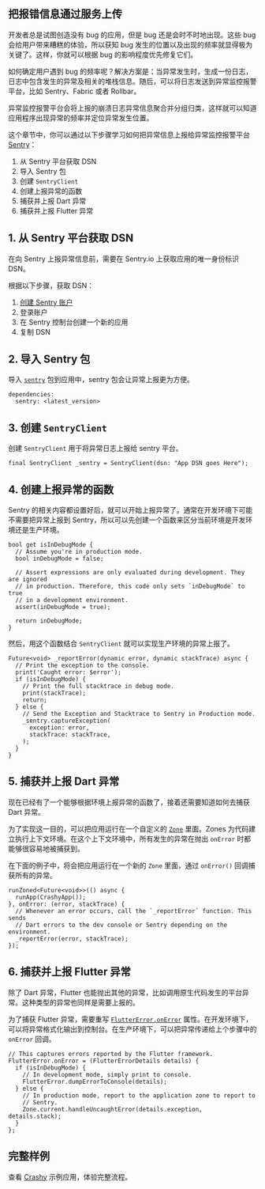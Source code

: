 ## 把报错信息通过服务上传

开发者总是试图创造没有 bug 的应用，但是 bug 还是会时不时地出现。这些 bug 会给用户带来糟糕的体验，所以获知 bug 发生的位置以及出现的频率就显得极为关键了。这样，你就可以根据 bug 的影响程度优先修复它们。

如何确定用户遇到 bug 的频率呢？解决方案是：当异常发生时，生成一份日志，日志中包含发生的异常及相关的堆栈信息。随后，可以将日志发送到异常监控报警平台，比如 Sentry、Fabric 或者 Rollbar。

异常监控报警平台会将上报的崩溃日志异常信息聚合并分组归类，这样就可以知道应用程序出现异常的频率并定位异常发生位置。

这个章节中，你可以通过以下步骤学习如何把异常信息上报给异常监控报警平台 [Sentry](https://sentry.io/welcome/)：

1. 从 Sentry 平台获取 DSN
2. 导入 Sentry 包
3. 创建 `SentryClient`
4. 创建上报异常的函数
5. 捕获并上报 Dart 异常
6. 捕获并上报 Flutter 异常

## 1. 从 Sentry 平台获取 DSN

在向 Sentry 上报异常信息前，需要在 Sentry.io 上获取应用的唯一身份标识 DSN。

根据以下步骤，获取 DSN：

1. [创建 Sentry 账户](https://sentry.io/signup/)
2. 登录账户
3. 在 Sentry 控制台创建一个新的应用
4. 复制 DSN

## 2. 导入 Sentry 包

导入 [`sentry`](https://pub.flutter-io.cn/packages/sentry) 包到应用中，sentry 包会让异常上报更为方便。

```
dependencies:
  sentry: <latest_version>
```

## 3. 创建 `SentryClient`

创建 `SentryClient` 用于将异常日志上报给 sentry 平台。

```
final SentryClient _sentry = SentryClient(dsn: "App DSN goes Here");
```

## 4. 创建上报异常的函数

Sentry 的相关内容都设置好后，就可以开始上报异常了。通常在开发环境下可能不需要把异常上报到 Sentry，所以可以先创建一个函数来区分当前环境是开发环境还是生产环境。

```
bool get isInDebugMode {
  // Assume you're in production mode.
  bool inDebugMode = false;

  // Assert expressions are only evaluated during development. They are ignored
  // in production. Therefore, this code only sets `inDebugMode` to true
  // in a development environment.
  assert(inDebugMode = true);

  return inDebugMode;
}
```

然后，用这个函数结合 `SentryClient` 就可以实现生产环境的异常上报了。

```
Future<void> _reportError(dynamic error, dynamic stackTrace) async {
  // Print the exception to the console.
  print('Caught error: $error');
  if (isInDebugMode) {
    // Print the full stacktrace in debug mode.
    print(stackTrace);
    return;
  } else {
    // Send the Exception and Stacktrace to Sentry in Production mode.
    _sentry.captureException(
      exception: error,
      stackTrace: stackTrace,
    );
  }
}
```

## 5. 捕获并上报 Dart 异常

现在已经有了一个能够根据环境上报异常的函数了，接着还需要知道如何去捕获 Dart 异常。

为了实现这一目的，可以把应用运行在一个自定义的 [`Zone`](https://api.flutter.cn/flutter/dart-async/Zone-class.html) 里面。Zones 为代码建立执行上下文环境。在这个上下文环境中，所有发生的异常在抛出 `onError` 时都能够很容易地被捕获到。

在下面的例子中，将会把应用运行在一个新的 `Zone` 里面，通过 `onError()` 回调捕获所有的异常。

```
runZoned<Future<void>>(() async {
  runApp(CrashyApp());
}, onError: (error, stackTrace) {
  // Whenever an error occurs, call the `_reportError` function. This sends
  // Dart errors to the dev console or Sentry depending on the environment.
  _reportError(error, stackTrace);
});
```

## 6. 捕获并上报 Flutter 异常

除了 Dart 异常，Flutter 也能抛出其他的异常，比如调用原生代码发生的平台异常。这种类型的异常也同样是需要上报的。

为了捕获 Flutter 异常，需要重写 [`FlutterError.onError`](https://api.flutter.cn/flutter/foundation/FlutterError/onError.html) 属性。在开发环境下，可以将异常格式化输出到控制台。在生产环境下，可以把异常传递给上个步骤中的 `onError` 回调。

```
// This captures errors reported by the Flutter framework.
FlutterError.onError = (FlutterErrorDetails details) {
  if (isInDebugMode) {
    // In development mode, simply print to console.
    FlutterError.dumpErrorToConsole(details);
  } else {
    // In production mode, report to the application zone to report to
    // Sentry.
    Zone.current.handleUncaughtError(details.exception, details.stack);
  }
};
```

## 完整样例

查看 [Crashy](https://github.com/flutter/crashy) 示例应用，体验完整流程。